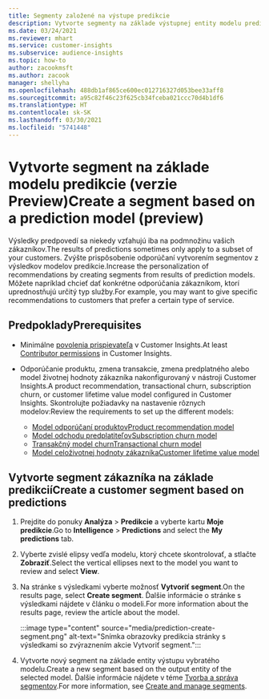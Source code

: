 ```yaml
---
title: Segmenty založené na výstupe predikcie
description: Vytvorte segmenty na základe výstupnej entity modelu predikcia.
ms.date: 03/24/2021
ms.reviewer: mhart
ms.service: customer-insights
ms.subservice: audience-insights
ms.topic: how-to
author: zacookmsft
ms.author: zacook
manager: shellyha
ms.openlocfilehash: 488db1af865ce600ec012716327d053bee33aff8
ms.sourcegitcommit: a95c82f46c23f625cb34fceba021ccc70d4b1df6
ms.translationtype: HT
ms.contentlocale: sk-SK
ms.lasthandoff: 03/30/2021
ms.locfileid: "5741448"
---
```

# <a name="create-a-segment-based-on-a-prediction-model-preview"></a><span data-ttu-id="24305-103">Vytvorte segment na základe modelu predikcie (verzie Preview)</span><span class="sxs-lookup"><span data-stu-id="24305-103">Create a segment based on a prediction model (preview)</span></span>

<span data-ttu-id="24305-104">Výsledky predpovedí sa niekedy vzťahujú iba na podmnožinu vašich zákazníkov.</span><span class="sxs-lookup"><span data-stu-id="24305-104">The results of predictions sometimes only apply to a subset of your customers.</span></span> <span data-ttu-id="24305-105">Zvýšte prispôsobenie odporúčaní vytvorením segmentov z výsledkov modelov predikcie.</span><span class="sxs-lookup"><span data-stu-id="24305-105">Increase the personalization of recommendations by creating segments from results of prediction models.</span></span> <span data-ttu-id="24305-106">Môžete napríklad chcieť dať konkrétne odporúčania zákazníkom, ktorí uprednostňujú určitý typ služby.</span><span class="sxs-lookup"><span data-stu-id="24305-106">For example, you may want to give specific recommendations to customers that prefer a certain type of service.</span></span> 

## <a name="prerequisites"></a><span data-ttu-id="24305-107">Predpoklady</span><span class="sxs-lookup"><span data-stu-id="24305-107">Prerequisites</span></span>

- <span data-ttu-id="24305-108">Minimálne [povolenia prispievateľa](permissions.md) v Customer Insights.</span><span class="sxs-lookup"><span data-stu-id="24305-108">At least [Contributor permissions](permissions.md) in Customer Insights.</span></span>

- <span data-ttu-id="24305-109">Odporúčanie produktu, zmena transakcie, zmena predplatného alebo model životnej hodnoty zákazníka nakonfigurovaný v nástroji Customer Insights.</span><span class="sxs-lookup"><span data-stu-id="24305-109">A product recommendation, transactional churn, subscription churn, or customer lifetime value model configured in Customer Insights.</span></span> <span data-ttu-id="24305-110">Skontrolujte požiadavky na nastavenie rôznych modelov:</span><span class="sxs-lookup"><span data-stu-id="24305-110">Review the requirements to set up the different models:</span></span>

  - [<span data-ttu-id="24305-111">Model odporúčaní produktov</span><span class="sxs-lookup"><span data-stu-id="24305-111">Product recommendation model</span></span>](predict-product-recommendation.md)
  - [<span data-ttu-id="24305-112">Model odchodu predplatiteľov</span><span class="sxs-lookup"><span data-stu-id="24305-112">Subscription churn model</span></span>](predict-subscription-churn.md)
  - [<span data-ttu-id="24305-113">Transakčný model churn</span><span class="sxs-lookup"><span data-stu-id="24305-113">Transactional churn model</span></span>](predict-transactional-churn.md)
  - [<span data-ttu-id="24305-114">Model celoživotnej hodnoty zákazníka</span><span class="sxs-lookup"><span data-stu-id="24305-114">Customer lifetime value model</span></span>](predict-customer-lifetime-value.md)

## <a name="create-a-customer-segment-based-on-predictions"></a><span data-ttu-id="24305-115">Vytvorte segment zákazníka na základe predikcií</span><span class="sxs-lookup"><span data-stu-id="24305-115">Create a customer segment based on predictions</span></span>

1. <span data-ttu-id="24305-116">Prejdite do ponuky **Analýza** > **Predikcie** a vyberte kartu **Moje predikcie**.</span><span class="sxs-lookup"><span data-stu-id="24305-116">Go to **Intelligence** > **Predictions** and select the **My predictions** tab.</span></span>

1. <span data-ttu-id="24305-117">Vyberte zvislé elipsy vedľa modelu, ktorý chcete skontrolovať, a stlačte **Zobraziť**.</span><span class="sxs-lookup"><span data-stu-id="24305-117">Select the vertical ellipses next to the model you want to review and select **View**.</span></span>

1. <span data-ttu-id="24305-118">Na stránke s výsledkami vyberte možnosť **Vytvoriť segment**.</span><span class="sxs-lookup"><span data-stu-id="24305-118">On the results page, select **Create segment**.</span></span> <span data-ttu-id="24305-119">Ďalšie informácie o stránke s výsledkami nájdete v článku o modeli.</span><span class="sxs-lookup"><span data-stu-id="24305-119">For more information about the results page, review the article about the model.</span></span>

   :::image type="content" source="media/prediction-create-segment.png" alt-text="Snímka obrazovky predikcia stránky s výsledkami so zvýraznením akcie Vytvoriť segment.":::

1. <span data-ttu-id="24305-121">Vytvorte nový segment na základe entity výstupu vybratého modelu.</span><span class="sxs-lookup"><span data-stu-id="24305-121">Create a new segment based on the output entity of the selected model.</span></span> <span data-ttu-id="24305-122">Ďalšie informácie nájdete v téme [Tvorba a správa segmentov](segments.md).</span><span class="sxs-lookup"><span data-stu-id="24305-122">For more information, see [Create and manage segments](segments.md).</span></span>